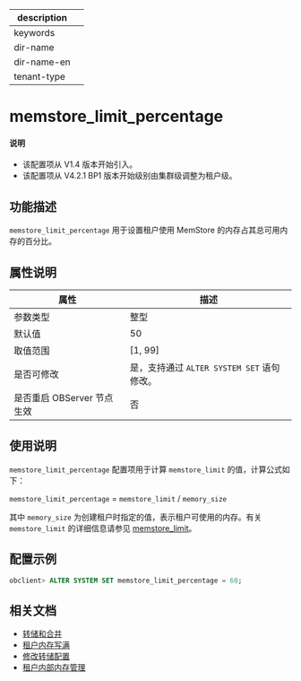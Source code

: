 |description||
|---|---|
|keywords||
|dir-name||
|dir-name-en||
|tenant-type||

# memstore_limit_percentage

<main id="notice" type='explain'>
  <h4>说明</h4>
  <ul><li>该配置项从 V1.4 版本开始引入。</li><li>该配置项从 V4.2.1 BP1 版本开始级别由集群级调整为租户级。 </li></ul>
</main>

## 功能描述

`memstore_limit_percentage` 用于设置租户使用 MemStore 的内存占其总可用内存的百分比。

## 属性说明

|      **属性**    |  **描述**   |
|------------------|-----------|
| 参数类型             | 整型        |
| 默认值               | 50        |
| 取值范围             | [1, 99] |
| 是否可修改  | 是，支持通过 `ALTER SYSTEM SET` 语句修改。|
| 是否重启 OBServer 节点生效 | 否         |

## 使用说明

`memstore_limit_percentage` 配置项用于计算 `memstore_limit` 的值，计算公式如下：

`memstore_limit_percentage` = `memstore_limit` / `memory_size`

其中 `memory_size` 为创建租户时指定的值，表示租户可使用的内存。有关 `memstore_limit` 的详细信息请参见 [memstore_limit](13600.memory_limit.md)。

## 配置示例

```sql
obclient> ALTER SYSTEM SET memstore_limit_percentage = 60;
```

## 相关文档

* [转储和合并](../../../../600.manage/1000.troubleshooting/400.storage/100.minor-freeze-and-compaction.md)
* [租户内存写满](../../../../600.manage/1100.emergency-response/300.common-emergency-response/200.problems-caused-by-capacity-changes/400.full-tenant-memory.md)
* [修改转储配置](../../../../700.reference/200.system-management/500.manage-data-storage/100.dump-management/500.modify-dump-configuration.md)
* [租户内部内存管理](../../../../700.reference/200.system-management/700.memory-management/500.memory-management-within-a-tenant.md)
